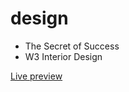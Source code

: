 # design

- The Secret of Success
- W3 Interior Design

[Live preview](https://kalpanaammu.github.io/design/)

